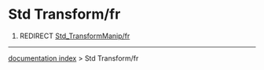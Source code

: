 # Std Transform/fr
1.  REDIRECT [Std\_TransformManip/fr](Std_TransformManip/fr.md)

---
[documentation index](../README.md) > Std Transform/fr
